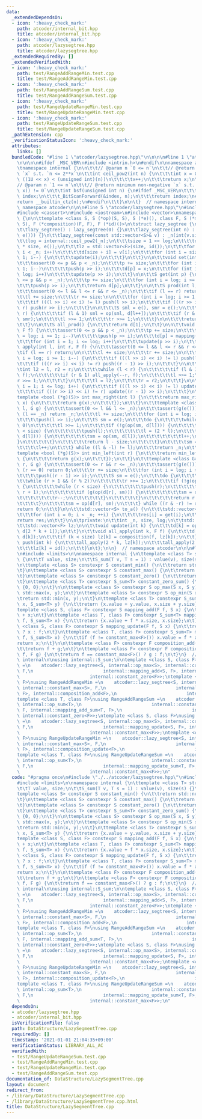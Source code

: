 ```yaml
---
data:
  _extendedDependsOn:
  - icon: ':heavy_check_mark:'
    path: atcoder/internal_bit.hpp
    title: atcoder/internal_bit.hpp
  - icon: ':heavy_check_mark:'
    path: atcoder/lazysegtree.hpp
    title: atcoder/lazysegtree.hpp
  _extendedRequiredBy: []
  _extendedVerifiedWith:
  - icon: ':heavy_check_mark:'
    path: test/RangeAddRangeMin.test.cpp
    title: test/RangeAddRangeMin.test.cpp
  - icon: ':heavy_check_mark:'
    path: test/RangeAddRangeSum.test.cpp
    title: test/RangeAddRangeSum.test.cpp
  - icon: ':heavy_check_mark:'
    path: test/RangeUpdateRangeMin.test.cpp
    title: test/RangeUpdateRangeMin.test.cpp
  - icon: ':heavy_check_mark:'
    path: test/RangeUpdateRangeSum.test.cpp
    title: test/RangeUpdateRangeSum.test.cpp
  _pathExtension: cpp
  _verificationStatusIcon: ':heavy_check_mark:'
  attributes:
    links: []
  bundledCode: "#line 1 \"atcoder/lazysegtree.hpp\"\n\n\n\n#line 1 \"atcoder/internal_bit.hpp\"\
    \n\n\n\n#ifdef _MSC_VER\n#include <intrin.h>\n#endif\n\nnamespace atcoder {\n\n\
    \tnamespace internal {\n\n\t\t// @param n `0 <= n`\n\t\t// @return minimum non-negative\
    \ `x` s.t. `n <= 2**x`\n\t\tint ceil_pow2(int n) {\n\t\t\tint x = 0;\n\t\t\twhile\
    \ ((1U << x) < (unsigned int)(n))\n\t\t\t\tx++;\n\t\t\treturn x;\n\t\t}\n\n\t\t\
    // @param n `1 <= n`\n\t\t// @return minimum non-negative `x` s.t. `(n & (1 <<\
    \ x)) != 0`\n\t\tint bsf(unsigned int n) {\n#ifdef _MSC_VER\n\t\t\tunsigned long\
    \ index;\n\t\t\t_BitScanForward(&index, n);\n\t\t\treturn index;\n#else\n\t\t\t\
    return __builtin_ctz(n);\n#endif\n\t\t}\n\n\t}  // namespace internal\n\n}  //\
    \ namespace atcoder\n\n\n#line 5 \"atcoder/lazysegtree.hpp\"\n#include <algorithm>\n\
    #include <cassert>\n#include <iostream>\n#include <vector>\nnamespace atcoder\
    \ {\n\n\ttemplate <class S, S (*op)(S, S), S (*e)(), class F, S (*mapping)(F,\
    \ S), F (*composition)(F, F), F (*id)()>\n\tstruct lazy_segtree {\n\tpublic:\n\
    \t\tlazy_segtree() : lazy_segtree(0) {}\n\t\tlazy_segtree(int n) : lazy_segtree(std::vector<S>(n,\
    \ e())) {}\n\t\tlazy_segtree(const std::vector<S>& v) : _n(int(v.size())) {\n\t\
    \t\tlog = internal::ceil_pow2(_n);\n\t\t\tsize = 1 << log;\n\t\t\td = std::vector<S>(2\
    \ * size, e());\n\t\t\tlz = std::vector<F>(size, id());\n\t\t\tfor (int i = 0;\
    \ i < _n; i++)\n\t\t\t\td[size + i] = v[i];\n\t\t\tfor (int i = size - 1; i >=\
    \ 1; i--) {\n\t\t\t\tupdate(i);\n\t\t\t}\n\t\t}\n\n\t\tvoid set(int p, S x) {\n\
    \t\t\tassert(0 <= p && p < _n);\n\t\t\tp += size;\n\t\t\tfor (int i = log; i >=\
    \ 1; i--)\n\t\t\t\tpush(p >> i);\n\t\t\td[p] = x;\n\t\t\tfor (int i = 1; i <=\
    \ log; i++)\n\t\t\t\tupdate(p >> i);\n\t\t}\n\n\t\tS get(int p) {\n\t\t\tassert(0\
    \ <= p && p < _n);\n\t\t\tp += size;\n\t\t\tfor (int i = log; i >= 1; i--)\n\t\
    \t\t\tpush(p >> i);\n\t\t\treturn d[p];\n\t\t}\n\n\t\tS prod(int l, int r) {\n\
    \t\t\tassert(0 <= l && l <= r && r <= _n);\n\t\t\tif (l == r) return e();\n\n\t\
    \t\tl += size;\n\t\t\tr += size;\n\n\t\t\tfor (int i = log; i >= 1; i--) {\n\t\
    \t\t\tif (((l >> i) << i) != l) push(l >> i);\n\t\t\t\tif (((r >> i) << i) !=\
    \ r) push(r >> i);\n\t\t\t}\n\n\t\t\tS sml = e(), smr = e();\n\t\t\twhile (l <\
    \ r) {\n\t\t\t\tif (l & 1) sml = op(sml, d[l++]);\n\t\t\t\tif (r & 1) smr = op(d[--r],\
    \ smr);\n\t\t\t\tl >>= 1;\n\t\t\t\tr >>= 1;\n\t\t\t}\n\n\t\t\treturn op(sml, smr);\n\
    \t\t}\n\n\t\tS all_prod() {\n\t\t\treturn d[1];\n\t\t}\n\n\t\tvoid apply(int p,\
    \ F f) {\n\t\t\tassert(0 <= p && p < _n);\n\t\t\tp += size;\n\t\t\tfor (int i\
    \ = log; i >= 1; i--)\n\t\t\t\tpush(p >> i);\n\t\t\td[p] = mapping(f, d[p]);\n\
    \t\t\tfor (int i = 1; i <= log; i++)\n\t\t\t\tupdate(p >> i);\n\t\t}\n\t\tvoid\
    \ apply(int l, int r, F f) {\n\t\t\tassert(0 <= l && l <= r && r <= _n);\n\t\t\
    \tif (l == r) return;\n\n\t\t\tl += size;\n\t\t\tr += size;\n\n\t\t\tfor (int\
    \ i = log; i >= 1; i--) {\n\t\t\t\tif (((l >> i) << i) != l) push(l >> i);\n\t\
    \t\t\tif (((r >> i) << i) != r) push((r - 1) >> i);\n\t\t\t}\n\n\t\t\t{\n\t\t\t\
    \tint l2 = l, r2 = r;\n\t\t\t\twhile (l < r) {\n\t\t\t\t\tif (l & 1) all_apply(l++,\
    \ f);\n\t\t\t\t\tif (r & 1) all_apply(--r, f);\n\t\t\t\t\tl >>= 1;\n\t\t\t\t\t\
    r >>= 1;\n\t\t\t\t}\n\t\t\t\tl = l2;\n\t\t\t\tr = r2;\n\t\t\t}\n\n\t\t\tfor (int\
    \ i = 1; i <= log; i++) {\n\t\t\t\tif (((l >> i) << i) != l) update(l >> i);\n\
    \t\t\t\tif (((r >> i) << i) != r) update((r - 1) >> i);\n\t\t\t}\n\t\t}\n\n\t\t\
    template <bool (*g)(S)> int max_right(int l) {\n\t\t\treturn max_right(l, [](S\
    \ x) {\n\t\t\t\treturn g(x);\n\t\t\t});\n\t\t}\n\t\ttemplate <class G> int max_right(int\
    \ l, G g) {\n\t\t\tassert(0 <= l && l <= _n);\n\t\t\tassert(g(e()));\n\t\t\tif\
    \ (l == _n) return _n;\n\t\t\tl += size;\n\t\t\tfor (int i = log; i >= 1; i--)\n\
    \t\t\t\tpush(l >> i);\n\t\t\tS sm = e();\n\t\t\tdo {\n\t\t\t\twhile (l % 2 ==\
    \ 0)\n\t\t\t\t\tl >>= 1;\n\t\t\t\tif (!g(op(sm, d[l]))) {\n\t\t\t\t\twhile (l\
    \ < size) {\n\t\t\t\t\t\tpush(l);\n\t\t\t\t\t\tl = (2 * l);\n\t\t\t\t\t\tif (g(op(sm,\
    \ d[l]))) {\n\t\t\t\t\t\t\tsm = op(sm, d[l]);\n\t\t\t\t\t\t\tl++;\n\t\t\t\t\t\t\
    }\n\t\t\t\t\t}\n\t\t\t\t\treturn l - size;\n\t\t\t\t}\n\t\t\t\tsm = op(sm, d[l]);\n\
    \t\t\t\tl++;\n\t\t\t} while ((l & -l) != l);\n\t\t\treturn _n;\n\t\t}\n\n\t\t\
    template <bool (*g)(S)> int min_left(int r) {\n\t\t\treturn min_left(r, [](S x)\
    \ {\n\t\t\t\treturn g(x);\n\t\t\t});\n\t\t}\n\t\ttemplate <class G> int min_left(int\
    \ r, G g) {\n\t\t\tassert(0 <= r && r <= _n);\n\t\t\tassert(g(e()));\n\t\t\tif\
    \ (r == 0) return 0;\n\t\t\tr += size;\n\t\t\tfor (int i = log; i >= 1; i--)\n\
    \t\t\t\tpush((r - 1) >> i);\n\t\t\tS sm = e();\n\t\t\tdo {\n\t\t\t\tr--;\n\t\t\
    \t\twhile (r > 1 && (r % 2))\n\t\t\t\t\tr >>= 1;\n\t\t\t\tif (!g(op(d[r], sm)))\
    \ {\n\t\t\t\t\twhile (r < size) {\n\t\t\t\t\t\tpush(r);\n\t\t\t\t\t\tr = (2 *\
    \ r + 1);\n\t\t\t\t\t\tif (g(op(d[r], sm))) {\n\t\t\t\t\t\t\tsm = op(d[r], sm);\n\
    \t\t\t\t\t\t\tr--;\n\t\t\t\t\t\t}\n\t\t\t\t\t}\n\t\t\t\t\treturn r + 1 - size;\n\
    \t\t\t\t}\n\t\t\t\tsm = op(d[r], sm);\n\t\t\t} while ((r & -r) != r);\n\t\t\t\
    return 0;\n\t\t}\n\n\t\tstd::vector<S> to_a() {\n\t\t\tstd::vector<S> res(_n);\n\
    \t\t\tfor (int i = 0; i < _n; ++i) {\n\t\t\t\tres[i] = get(i);\n\t\t\t}\n\t\t\t\
    return res;\n\t\t}\n\n\tprivate:\n\t\tint _n, size, log;\n\t\tstd::vector<S> d;\n\
    \t\tstd::vector<F> lz;\n\n\t\tvoid update(int k) {\n\t\t\td[k] = op(d[2 * k],\
    \ d[2 * k + 1]);\n\t\t}\n\t\tvoid all_apply(int k, F f) {\n\t\t\td[k] = mapping(f,\
    \ d[k]);\n\t\t\tif (k < size) lz[k] = composition(f, lz[k]);\n\t\t}\n\t\tvoid\
    \ push(int k) {\n\t\t\tall_apply(2 * k, lz[k]);\n\t\t\tall_apply(2 * k + 1, lz[k]);\n\
    \t\t\tlz[k] = id();\n\t\t}\n\t};\n\n}  // namespace atcoder\n\n\n#line 4 \"DataStructure/LazySegmentTree.cpp\"\
    \n#include <limits>\n\nnamespace internal {\n\ttemplate <class T> struct S_sum\
    \ {\n\t\tT value, size;\n\t\tS_sum(T v, T s = 1) : value(v), size(s) {}\n\t};\n\
    \n\ttemplate <class S> constexpr S constant_min() {\n\t\treturn std::numeric_limits<S>::min();\n\
    \t}\n\ttemplate <class S> constexpr S constant_max() {\n\t\treturn std::numeric_limits<S>::max();\n\
    \t}\n\ttemplate <class S> constexpr S constant_zero() {\n\t\treturn static_cast<S>(0);\n\
    \t}\n\ttemplate <class T> constexpr S_sum<T> constant_zero_sum() {\n\t\treturn\
    \ {0, 0};\n\t}\n\n\ttemplate <class S> constexpr S op_max(S x, S y) {\n\t\treturn\
    \ std::max(x, y);\n\t}\n\ttemplate <class S> constexpr S op_min(S x, S y) {\n\t\
    \treturn std::min(x, y);\n\t}\n\ttemplate <class T> constexpr S_sum<T> op_sum(S_sum<T>\
    \ x, S_sum<T> y) {\n\t\treturn {x.value + y.value, x.size + y.size};\n\t}\n\n\t\
    template <class S, class F> constexpr S mapping_add(F f, S x) {\n\t\treturn f\
    \ + x;\n\t}\n\ttemplate <class T, class F> constexpr S_sum<T> mapping_add_sum(F\
    \ f, S_sum<T> x) {\n\t\treturn {x.value + f * x.size, x.size};\n\t}\n\ttemplate\
    \ <class S, class F> constexpr S mapping_update(F f, S x) {\n\t\treturn f == constant_max<F>()\
    \ ? x : f;\n\t}\n\ttemplate <class T, class F> constexpr S_sum<T> mapping_update_sum(F\
    \ f, S_sum<T> x) {\n\t\tif (f != constant_max<F>()) x.value = f * x.size;\n\t\t\
    return x;\n\t}\n\n\ttemplate <class F> constexpr F composition_add(F f, F g) {\n\
    \t\treturn f + g;\n\t}\n\ttemplate <class F> constexpr F composition_update(F\
    \ f, F g) {\n\t\treturn f == constant_max<F>() ? g : f;\n\t}\n}  // namespace\
    \ internal\n\nusing internal::S_sum;\n\ntemplate <class S, class F>\nusing RangeAddRangeMax\
    \ =\n    atcoder::lazy_segtree<S, internal::op_max<S>, internal::constant_min<S>,\
    \ F,\n                          internal::mapping_add<S, F>, internal::composition_add<F>,\n\
    \                          internal::constant_zero<F>>;\ntemplate <class S, class\
    \ F>\nusing RangeAddRangeMin =\n    atcoder::lazy_segtree<S, internal::op_min<S>,\
    \ internal::constant_max<S>, F,\n                          internal::mapping_add<S,\
    \ F>, internal::composition_add<F>,\n                          internal::constant_zero<F>>;\n\
    template <class T, class F>\nusing RangeAddRangeSum =\n    atcoder::lazy_segtree<internal::S_sum<T>,\
    \ internal::op_sum<T>,\n                          internal::constant_zero_sum<T>,\
    \ F, internal::mapping_add_sum<T, F>,\n                          internal::composition_add<F>,\
    \ internal::constant_zero<F>>;\ntemplate <class S, class F>\nusing RangeUpdateRangeMax\
    \ =\n    atcoder::lazy_segtree<S, internal::op_max<S>, internal::constant_min<S>,\
    \ F,\n                          internal::mapping_update<S, F>, internal::composition_update<F>,\n\
    \                          internal::constant_max<F>>;\ntemplate <class S, class\
    \ F>\nusing RangeUpdateRangeMin =\n    atcoder::lazy_segtree<S, internal::op_min<S>,\
    \ internal::constant_max<S>, F,\n                          internal::mapping_update<S,\
    \ F>, internal::composition_update<F>,\n                          internal::constant_max<F>>;\n\
    template <class T, class F>\nusing RangeUpdateRangeSum =\n    atcoder::lazy_segtree<internal::S_sum<T>,\
    \ internal::op_sum<T>,\n                          internal::constant_zero_sum<T>,\
    \ F,\n                          internal::mapping_update_sum<T, F>, internal::composition_update<F>,\n\
    \                          internal::constant_max<F>>;\n"
  code: "#pragma once\n#include \"./../atcoder/lazysegtree.hpp\"\n#include <algorithm>\n\
    #include <limits>\n\nnamespace internal {\n\ttemplate <class T> struct S_sum {\n\
    \t\tT value, size;\n\t\tS_sum(T v, T s = 1) : value(v), size(s) {}\n\t};\n\n\t\
    template <class S> constexpr S constant_min() {\n\t\treturn std::numeric_limits<S>::min();\n\
    \t}\n\ttemplate <class S> constexpr S constant_max() {\n\t\treturn std::numeric_limits<S>::max();\n\
    \t}\n\ttemplate <class S> constexpr S constant_zero() {\n\t\treturn static_cast<S>(0);\n\
    \t}\n\ttemplate <class T> constexpr S_sum<T> constant_zero_sum() {\n\t\treturn\
    \ {0, 0};\n\t}\n\n\ttemplate <class S> constexpr S op_max(S x, S y) {\n\t\treturn\
    \ std::max(x, y);\n\t}\n\ttemplate <class S> constexpr S op_min(S x, S y) {\n\t\
    \treturn std::min(x, y);\n\t}\n\ttemplate <class T> constexpr S_sum<T> op_sum(S_sum<T>\
    \ x, S_sum<T> y) {\n\t\treturn {x.value + y.value, x.size + y.size};\n\t}\n\n\t\
    template <class S, class F> constexpr S mapping_add(F f, S x) {\n\t\treturn f\
    \ + x;\n\t}\n\ttemplate <class T, class F> constexpr S_sum<T> mapping_add_sum(F\
    \ f, S_sum<T> x) {\n\t\treturn {x.value + f * x.size, x.size};\n\t}\n\ttemplate\
    \ <class S, class F> constexpr S mapping_update(F f, S x) {\n\t\treturn f == constant_max<F>()\
    \ ? x : f;\n\t}\n\ttemplate <class T, class F> constexpr S_sum<T> mapping_update_sum(F\
    \ f, S_sum<T> x) {\n\t\tif (f != constant_max<F>()) x.value = f * x.size;\n\t\t\
    return x;\n\t}\n\n\ttemplate <class F> constexpr F composition_add(F f, F g) {\n\
    \t\treturn f + g;\n\t}\n\ttemplate <class F> constexpr F composition_update(F\
    \ f, F g) {\n\t\treturn f == constant_max<F>() ? g : f;\n\t}\n}  // namespace\
    \ internal\n\nusing internal::S_sum;\n\ntemplate <class S, class F>\nusing RangeAddRangeMax\
    \ =\n    atcoder::lazy_segtree<S, internal::op_max<S>, internal::constant_min<S>,\
    \ F,\n                          internal::mapping_add<S, F>, internal::composition_add<F>,\n\
    \                          internal::constant_zero<F>>;\ntemplate <class S, class\
    \ F>\nusing RangeAddRangeMin =\n    atcoder::lazy_segtree<S, internal::op_min<S>,\
    \ internal::constant_max<S>, F,\n                          internal::mapping_add<S,\
    \ F>, internal::composition_add<F>,\n                          internal::constant_zero<F>>;\n\
    template <class T, class F>\nusing RangeAddRangeSum =\n    atcoder::lazy_segtree<internal::S_sum<T>,\
    \ internal::op_sum<T>,\n                          internal::constant_zero_sum<T>,\
    \ F, internal::mapping_add_sum<T, F>,\n                          internal::composition_add<F>,\
    \ internal::constant_zero<F>>;\ntemplate <class S, class F>\nusing RangeUpdateRangeMax\
    \ =\n    atcoder::lazy_segtree<S, internal::op_max<S>, internal::constant_min<S>,\
    \ F,\n                          internal::mapping_update<S, F>, internal::composition_update<F>,\n\
    \                          internal::constant_max<F>>;\ntemplate <class S, class\
    \ F>\nusing RangeUpdateRangeMin =\n    atcoder::lazy_segtree<S, internal::op_min<S>,\
    \ internal::constant_max<S>, F,\n                          internal::mapping_update<S,\
    \ F>, internal::composition_update<F>,\n                          internal::constant_max<F>>;\n\
    template <class T, class F>\nusing RangeUpdateRangeSum =\n    atcoder::lazy_segtree<internal::S_sum<T>,\
    \ internal::op_sum<T>,\n                          internal::constant_zero_sum<T>,\
    \ F,\n                          internal::mapping_update_sum<T, F>, internal::composition_update<F>,\n\
    \                          internal::constant_max<F>>;\n"
  dependsOn:
  - atcoder/lazysegtree.hpp
  - atcoder/internal_bit.hpp
  isVerificationFile: false
  path: DataStructure/LazySegmentTree.cpp
  requiredBy: []
  timestamp: '2021-01-01 21:04:35+09:00'
  verificationStatus: LIBRARY_ALL_AC
  verifiedWith:
  - test/RangeUpdateRangeSum.test.cpp
  - test/RangeAddRangeMin.test.cpp
  - test/RangeUpdateRangeMin.test.cpp
  - test/RangeAddRangeSum.test.cpp
documentation_of: DataStructure/LazySegmentTree.cpp
layout: document
redirect_from:
- /library/DataStructure/LazySegmentTree.cpp
- /library/DataStructure/LazySegmentTree.cpp.html
title: DataStructure/LazySegmentTree.cpp
---
```

